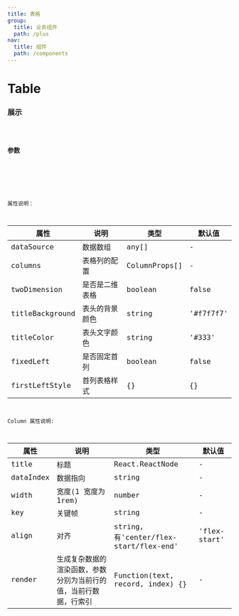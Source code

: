 ```yaml
---
title: 表格
group:
  title: 业务组件
  path: /plus
nav:
  title: 组件
  path: /components
---
```


# Table

### 展示

<code src="./demos/demo.tsx" />

### 参数

<API />

###

属性说明：

| 属性            | 说明           | 类型          | 默认值    |
| --------------- | -------------- | ------------- | --------- |
| dataSource      | 数据数组       | any[]         | -         |
| columns         | 表格列的配置   | ColumnProps[] | -         |
| twoDimension    | 是否是二维表格 | boolean       | false     |
| titleBackground | 表头的背景颜色 | string        | '#f7f7f7' |
| titleColor      | 表头文字颜色   | string        | '#333'    |
| fixedLeft       | 是否固定首列   | boolean       | false     |
| firstLeftStyle  | 首列表格样式   | {}            | {}        |

Column 属性说明:

| 属性 | 说明 | 类型 | 默认值 |
| --- | --- | --- | --- |
| title | 标题 | React.ReactNode | - |
| dataIndex | 数据指向 | string | - |
| width | 宽度(1 宽度为 1rem) | number | - |
| key | 关键帧 | string | - |
| align | 对齐 | string，有'center/flex-start/flex-end' | 'flex-start' |
| render | 生成复杂数据的渲染函数，参数分别为当前行的值，当前行数据，行索引 | Function(text, record, index) {} | - |
